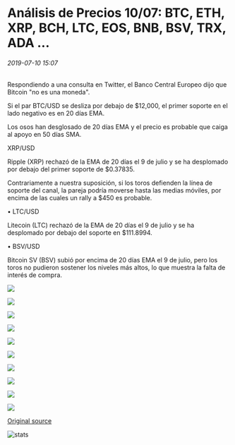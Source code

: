 # Análisis de Precios 10/07: BTC, ETH, XRP, BCH, LTC, EOS, BNB, BSV, TRX, ADA ...

###### 2019-07-10 15:07

Respondiendo a una consulta en Twitter, el Banco Central Europeo dijo que Bitcoin "no es una moneda".

Si el par BTC/USD se desliza por debajo de $12,000, el primer soporte en el lado negativo es en 20 días EMA.

Los osos han desglosado de 20 días EMA y el precio es probable que caiga al apoyo en 50 días SMA.

XRP/USD

Ripple (XRP) rechazó de la EMA de 20 días el 9 de julio y se ha desplomado por debajo del primer soporte de $0.37835.

Contrariamente a nuestra suposición, si los toros defienden la línea de soporte del canal, la pareja podría moverse hasta las medias móviles, por encima de las cuales un rally a $450 es probable.

• LTC/USD

Litecoin (LTC) rechazó de la EMA de 20 días el 9 de julio y se ha desplomado por debajo del soporte en $111.8994.

• BSV/USD

Bitcoin SV (BSV) subió por encima de 20 días EMA el 9 de julio, pero los toros no pudieron sostener los niveles más altos, lo que muestra la falta de interés de compra.

![](https://s3.cointelegraph.com/storage/uploads/view/8df933303debfc3c57ca9e1591841fcd.png)

![](https://s3.cointelegraph.com/storage/uploads/view/1f5e628d334314cbd11f64a5577d926f.png)

![](https://s3.cointelegraph.com/storage/uploads/view/7f1e9f1e16bec091c0a0195cb7df6a52.png)

![](https://s3.cointelegraph.com/storage/uploads/view/6b479e0f47d175521890909b075836a9.png)

![](https://s3.cointelegraph.com/storage/uploads/view/1ccce30c151aefb2cd3be0be9f9a67a9.png)

![](https://s3.cointelegraph.com/storage/uploads/view/e8c7817013cf91adc99ad4c4f15838f1.png)

![](https://s3.cointelegraph.com/storage/uploads/view/56e9a519da59b23c32a4b397266e87a2.png)

![](https://s3.cointelegraph.com/storage/uploads/view/3df0e90a4129c5bbf34142b379c460f5.png)

![](https://s3.cointelegraph.com/storage/uploads/view/212e5fa73a972401502a26dffeda4998.png)

![](https://s3.cointelegraph.com/storage/uploads/view/0a7d8b23bbb25d6530858af174058ae8.png)

[Original source](https://cointelegraph.com/news/price-analysis-10-07-btc-eth-xrp-bch-ltc-eos-bnb-bsv-trx-ada)

![stats](https://c.statcounter.com/11760860/0/a89fa40b/1/ "stats")